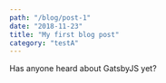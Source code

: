 ```yaml
---
path: "/blog/post-1"
date: "2018-11-23"
title: "My first blog post"
category: "testA"
---
```


Has anyone heard about GatsbyJS yet?